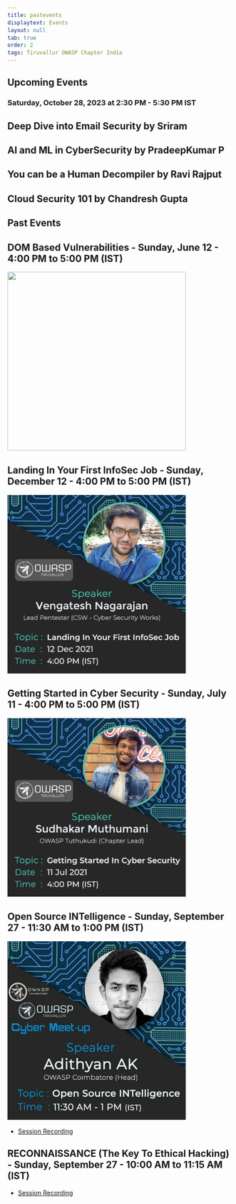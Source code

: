 ```yaml
---
title: pastevents
displaytext: Events
layout: null
tab: true
order: 2
tags: Tiruvallur OWASP Chapter India
---
```


## Upcoming Events

### Saturday, October 28, 2023 at 2:30 PM - 5:30 PM IST

## Deep Dive into Email Security by Sriram

## AI and ML in CyberSecurity by PradeepKumar P

## You can be a Human Decompiler by Ravi Rajput

## Cloud Security 101 by Chandresh Gupta


## Past Events

## DOM Based Vulnerabilities - Sunday, June 12 - 4:00 PM to 5:00 PM (IST)

<img src="" width="400" height="400">

## Landing In Your First InfoSec Job - Sunday, December 12 - 4:00 PM to 5:00 PM (IST)

<img src="assets/images/VengNJ.jpg" width="400" height="400">

## Getting Started in Cyber Security - Sunday, July 11 - 4:00 PM to 5:00 PM (IST)

<img src="assets/images/getting_started_in_cyber_security.jpg" width="400" height="400">

## Open Source INTelligence - Sunday, September 27 - 11:30 AM to 1:00 PM (IST)

<img src="assets/images/osint.jpeg" width="400" height="400">

- [Session Recording](https://www.youtube.com/watch?v=jNU10hydtWY)

## RECONNAISSANCE (The Key To Ethical Hacking) - Sunday, September 27 - 10:00 AM to 11:15 AM (IST)

- [Session Recording](https://www.youtube.com/watch?v=vYAkRsUmiA0)

